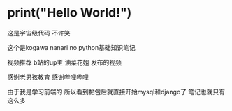 # print("Hello World!")

这是宇宙级代码 不许笑





这个是kogawa nanari no python基础知识笔记

视频推荐  b站的up主 油菜花姐 发布的视频

感谢老男孩教育 感谢哔哩哔哩

由于我是学习前端的 所以看到黏包后就直接开始mysql和django了 笔记也就只有这么多
